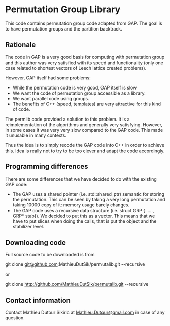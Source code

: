 Permutation Group Library
=========================

This code contains permutation group code adapted from GAP.
The goal is to have permutation groups and the partition
backtrack.


Rationale
---------

The code in GAP is a very good basis for computing with
permutation group and this author was very satisfied with its
speed and functionality (only one case related to shortest
vectors of Leech lattice created problems).

However, GAP itself had some problems:

  * While the permutation code is very good, GAP itself is slow
  * We want the code of permutation group accessible as a library.
  * We want parallel code using groups.
  * The benefits of C++ (speed, templates) are very attractive for this kind of code.

The permlib code provided a solution to this problem. It is a
reimplementation of the algorithms and generally very satisfying.
However, in some cases it was very very slow compared to the GAP
code. This made it unusable in many contexts.

Thus the idea is to simply recode the GAP code into C++ in order
to achieve this. Idea is really not to try to be too clever and
adapt the code accordingly.


Programming differences
-----------------------

There are some differences that we have decided to do with
the existing GAP code:

  * The GAP uses a shared pointer (i.e. std::shared_ptr) semantic for storing the permutation. This can be seen by taking a very long permutation and taking 10000 copy of it: memory usage barely changes.
  * The GAP code uses a recursive data structure (i.e. struct GRP { ....., GRP* stab}). We decided to put this as a vector. This means that we have to put slices when doing the calls, that is put the object and the stabilizer level.


Downloading code
----------------

Full source code to be downloaded is from

git clone git@github.com:MathieuDutSik/permutalib.git --recursive

or

git clone http://github.com/MathieuDutSik/permutalib.git --recursive


Contact information
-------------------

Contact Mathieu Dutour Sikiric at Mathieu.Dutour@gmail.com in case of any question.
